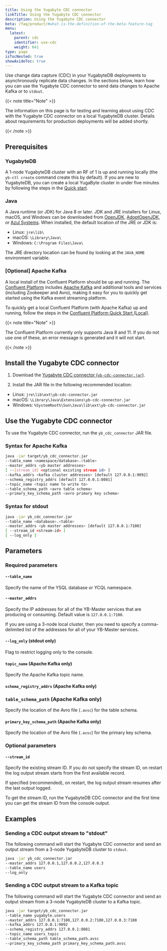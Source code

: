 ```yaml
---
title: Using the Yugabyte CDC connector
linkTitle: Using the Yugabyte CDC connector
description: Using the Yugabyte CDC connector
beta: /faq/product/#what-is-the-definition-of-the-beta-feature-tag
menu:
  latest:
    parent: cdc
    identifier: use-cdc
    weight: 641
type: page
isTocNested: true
showAsideToc: true
---
```


Use change data capture (CDC) in your YugabyteDB deployments to asynchronously replicate data changes. In the sections below, learn how you can use the Yugabyte CDC connector to send data changes to Apache Kafka or to `stdout`.

{{< note title="Note" >}}

The information on this page is for testing and learning about using CDC with the Yugabyte CDC connector on a local YugabyteDB cluster. Details about requirements for production deployments will be added shortly.

{{< /note >}}

## Prerequisites 

### YugabyteDB

A 1-node YugabyteDB cluster with an RF of 1 is up and running locally (the `yb-ctl create` command create this by default). If you are new to YugabyteDB, you can create a local YugaByte cluster in under five minutes by following the steps in the [Quick start](/quick-start/install/).

### Java

A Java runtime (or JDK) for Java 8 or later. JDK and JRE installers for Linux, macOS, and Windows can be downloaded from [OpenJDK](https://openjdk.java.net/install/), [AdoptOpenJDK](https://adoptopenjdk.net/releases.html), or [Azul Systems](https://www.azul.com/downloads/zulu-community/). When installed, the default location of the JRE or JDK is:

- Linux: `jre\lib\`
- macOS: `\Library\Java\`
- Windows: `C:\Program Files\Java\`

The JRE directory location can be found by looking at the `JAVA_HOME` environment variable.

### [Optional] Apache Kafka

A local install of the Confluent Platform should be up and running. The [Confluent Platform](https://docs.confluent.io/current/platform.html) includes [Apache Kafka](https://docs.confluent.io/current/kafka/introduction.html) and additional tools and services (including Zookeeper and Avro), making it easy for you to quickly get started using the Kafka event streaming platform.

To quickly get a local Confluent Platform (with Apache Kafka) up and running, follow the steps in the [Confluent Platform Quick Start (Local)](https://docs.confluent.io/current/quickstart/ce-quickstart.html#ce-quickstart).

{{< note title="Note" >}}

The Confluent Platform currently only supports Java 8 and 11. If you do not use one of these, an error message is generated and it will not start.

{{< /note >}}

## Install the Yugabyte CDC connector

1. Download the [Yugabyte CDC connector (`yb-cdc-connector.jar`)](https://github.com/yugabyte/yb-kafka-connector/blob/master/yb-cdc/yb-cdc-connector.jar).

2. Install the JAR file in the following recommended location:

- Linux: `jre\lib\ext\yb-cdc-connector.jar`
- macOS: `\Library\Java\Extensions\yb-cdc-connector.jar`
- Windows: `%SystemRoot%\Sun\Java\lib\ext\yb-cdc-connector.jar`

## Use the Yugabyte CDC connector

To use the Yugabyte CDC connector, run the `yb_cdc_connector` JAR file.

### Syntax for Apache Kafka

```bash
java -jar target/yb_cdc_connector.jar
--table_name <namespace/database>.<table>
--master_addrs <yb master addresses>
[ --[stream_id] <optional existing stream id> ]
--kafka_addrs <kafka cluster addresses> [default 127.0.0.1:9092]
--schema_registry_addrs [default 127.0.0.1:8081]
--topic_name <topic name to write to>
--table_schema_path <avro table schema>
--primary_key_schema_path <avro primary key schema>
```

### Syntax for stdout

```bash
java -jar yb_cdc_connector.jar
--table_name <database>.<table>
--master_addrs <yb master addresses> [default 127.0.0.1:7100]
[ --stream_id <stream-id> ]
[ --log_only ]
```

## Parameters

### Required parameters 

#### `--table_name`

Specify the name of the YSQL database or YCQL namespace.

#### `--master_addrs`

Specify the IP addresses for all of the YB-Master services that are producing or consuming. Default value is `127.0.0.1:7100`.

If you are using a 3-node local cluster, then you need to specify a comma-delimited list of the addresses for all of your YB-Master services.

#### `--log_only` (stdout only)

Flag to restrict logging only to the console.

#### `topic_name` (Apache Kafka only)

Specify the Apache Kafka topic name.

#### `schema_registry_addrs` (Apache Kafka only)

### `table_schema_path` (Apache Kafka only)

Specify the location of the Avro file (`.avsc`) for the table schema.

#### `primary_key_schema_path` (Apache Kafka only)

Specify the location of the Avro file (`.avsc`) for the primary key schema.

### Optional parameters

#### `--stream_id`

Specify the existing stream ID. If you do not specify the stream ID, on restart the log output stream starts from the first available record.

If specified (recommended), on restart, the log output stream resumes after the last output logged.

To get the stream ID, run the YugabyteDB CDC connector and the first time you can get the stream ID from the console output.

## Examples

### Sending a CDC output stream to "stdout"

The following command will start the Yugabyte CDC connector and send an output stream from a 3-node YugabyteDB cluster to `stdout`.

```bash
java -jar yb_cdc_connector.jar
--master_addrs 127.0.0.1,127.0.0.2,127.0.0.3
--table_name users
--log_only
```

### Sending a CDC output stream to a Kafka topic

The following command will start the Yugabyte CDC connector and send an output stream from a 3-node YugabyteDB cluster to a Kafka topic.

```bash
java -jar target/yb_cdc_connector.jar
--table_name yugabyte.users
--master_addrs 127.0.0.1:7100,127.0.0.2:7100,127.0.0.3:7100
--kafka_addrs 127.0.0.1:9092
--schema_registry_addrs 127.0.0.1:8081
--topic_name users_topic
--table_schema_path table_schema_path.avsc
--primary_key_schema_path primary_key_schema_path.avsc
```
